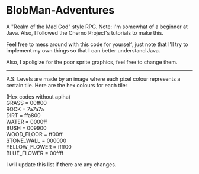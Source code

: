 # BlobMan-Adventures
A "Realm of the Mad God" style RPG. Note: I'm somewhat of a beginner at Java. Also, I followed the Cherno Project's tutorials to make this.

Feel free to mess around with this code for yourself, just note that I'll try to implement my own things so that I can better understand Java.

Also, I apoligize for the poor sprite graphics, feel free to change them.

_________________________________________________________________________________________________________________________________________

P.S: Levels are made by an image where each pixel colour represents a certain tile. Here are the hex colours for each tile:

(Hex codes without aplha)  
GRASS = 00ff00  
ROCK = 7a7a7a  
DIRT = ffa800  
WATER = 0000ff  
BUSH = 009900  
WOOD_FLOOR = ff00ff  
STONE_WALL = 000000  
YELLOW_FLOWER = ffff00  
BLUE_FLOWER = 00ffff  

I will update this list if there are any changes.  
